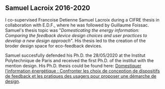## Samuel Lacroix 2016-2020
I co-supervised Francoise Detienne Samuel Lacroix during a CIFRE thesis in collaboration with E.D.F., where he was followed by Guillaume Foissac. Samuel's thesis topic was "*Domesticating the energy information: Comparing the feedback device design choices and user practices to develop a new design approach*". His thesis led to the creation of the broder design space for eco-feedback devices. 

Samuel succesfully defended his Ph.D. the 28/05/2020 at the Institut Polytechnique de Paris and received the first Ph.D. of the institut with the mention design. His Ph.D. thesis could be found here: [Domestiquer l’information énergétique : Confronter les choix de conception de dispositifs de feedback et les pratiques des usagers pour proposer une démarche de design](https://theses.fr/2020IPPAT014).
